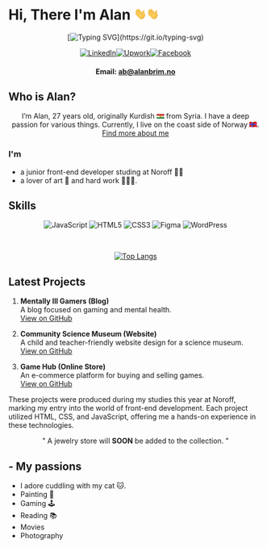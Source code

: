# Hi, There I'm Alan <img src="./assets/wave.gif" width="25px"><img src="./assets/wave.gif" width="25px">

<div align="center">

[![Typing SVG](https://readme-typing-svg.demolab.com?font=Rubik+Doodle+Shadow&size=24&pause=1000&color=BDFFFC&center=false&vCenter=true&random=false&width=319&lines=HAPPY+TO+SEE+YOU+HERE+!)](https://git.io/typing-svg)

</div>

<div align="center">

[![LinkedIn](https://img.shields.io/badge/-LinkedIn-0077B5?style=flat-square&logo=linkedin&logoColor=white)](https://www.linkedin.com/in/allan-brim-979606279/)[![Upwork](https://img.shields.io/badge/-Upwork-6FDA44?style=flat-square&labelColor=6FDA44&logoColor=white&link=https://www.upwork.com/nx/find-work/best-matches)](https://www.upwork.com/nx/find-work/best-matches)[![Facebook](https://img.shields.io/badge/-Facebook-1877F2?style=flat-square&logo=facebook&logoColor=white)](https://www.facebook.com/brimallan/)

#### Email: ab@alanbrim.no

</div>

## Who is Alan?

<p align="center" >I’m Alan, 27 years old, originally Kurdish <img src="./assets/kurdish.gif" width="15px"> from Syria. I have a deep passion for various things. Currently, I live on the coast side of Norway <img src="./assets/norway.gif" width="15px">. <a href="https://www.alanbrim.no/">Find more about me</a>
</p>

### I'm

<ul>
<li>a junior front-end developer studing at Noroff 👩‍💻</li>
<li>a lover of art 🎨 and hard work 🏋️‍♂️🧩.</li>
</ul>

## Skills

<div align="center">

![JavaScript](https://img.shields.io/badge/-JavaScript-F7DF1E?style=flat-square&logo=javascript&logoColor=black)
![HTML5](https://img.shields.io/badge/-HTML5-E34F26?style=flat-square&logo=html5&logoColor=white)
![CSS3](https://img.shields.io/badge/-CSS3-1572B6?style=flat-square&logo=css3&logoColor=white)
![Figma](https://img.shields.io/badge/-Figma-F24E1E?style=flat-square&logo=Figma&logoColor=white)
![WordPress](https://img.shields.io/badge/-WordPress-21759B?style=flat-square&logo=WordPress&logoColor=white)

</br>

[![Top Langs](https://github-readme-stats.vercel.app/api/top-langs/?username=AHB-7&layout=compact&bg_color=191411&text_color=ffffff)](https://github.com/anuraghazra/github-readme-stats)

</div>

## Latest Projects

1. **Mentally Ill Gamers (Blog)**  
   A blog focused on gaming and mental health.  
   [View on GitHub](https://github.com/AHB-7/blog.git)

2. **Community Science Museum (Website)**  
   A child and teacher-friendly website design for a science museum.  
   [View on GitHub](https://github.com/AHB-7/Community-Science-Museum.git)

3. **Game Hub (Online Store)**  
   An e-commerce platform for buying and selling games.  
   [View on GitHub](https://github.com/AHB-7/Game-Hub-01.git)

These projects were produced during my studies this year at Noroff, marking my entry into the world of front-end development. Each project utilized HTML, CSS, and JavaScript, offering me a hands-on experience in these technologies.

<p align="center"> " A jewelry store will <strong> SOON</strong> be added to the collection. " <p>

## - My passions

<ul>
<li>I adore cuddling with my cat 🐱. </li>
<li>Painting 🎨</li>
<li>Gaming  🕹️</li>
<li>Reading  📚</li>
<li>Movies </li>
<li>Photography </li>

</ul>
